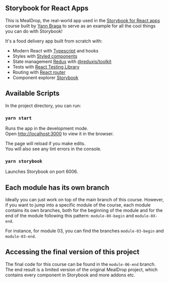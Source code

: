 ## Storybook for React Apps

This is MealDrop, the real-world app used in the [Storybook for React apps](https://www.newline.co/courses/storybook-for-react-apps) course built by [Yann Braga](https://twitter.com/yannbf) to serve as an example for all the cool things you can do with Storybook!

It's a food delivery app built from scratch with:

- Modern React with [Typescript](https://www.typescriptlang.org/) and hooks
- Styles with [Styled components](http://styled-components.com/)
- State management [Redux](https://redux.js.org/) with [@reduxjs/toolkit](https://redux-toolkit.js.org/)
- Tests with [React Testing Library](https://testing-library.com/docs/react-testing-library/intro/)
- Routing with [React router](https://reactrouter.com/)
- Component explorer [Storybook](https://storybook.js.org/)

## Available Scripts

In the project directory, you can run:

### `yarn start`

Runs the app in the development mode.<br />
Open [http://localhost:3000](http://localhost:3000) to view it in the browser.

The page will reload if you make edits.<br />
You will also see any lint errors in the console.

### `yarn storybook`

Launches Storybook on port 6006.

## Each module has its own branch

Ideally you can just work on top of the main branch of this course. However, if you want to jump into a specific module of the course, each module contains its own branches, both for the beginning of the module and for the end of the module following this pattern: `module-0X-begin` and `module-0X-end`.

For instance, for module 03, you can find the branches `module-03-begin` and `module-03-end`.

## Accessing the final version of this project

The final code for this course can be found in the `module-06-end` branch.
The end result is a limited version of the original MealDrop project, which contains every component in Storybook and more addons etc.
